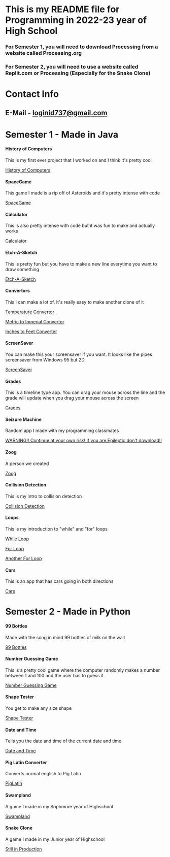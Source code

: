 # This is my README file for Programming in 2022-23 year of High School
### For Semester 1, you will need to download Processing from a website called Processing.org
### For Semester 2, you will need to use a website called Replit.com or Processing (Especially for the Snake Clone)


# Contact Info
## E-Mail - loginid737@gmail.com


# Semester 1 - Made in Java

#### History of Computers
This is my first ever project that I worked on and I think it's pretty cool

[History of Computers](https://github.com/LemScoot/Skyline-high-Programming-2022-23/tree/main/src/History_Of_Computers)

#### SpaceGame
This game I made is a rip off of Asteroids and it's pretty intense with code

[SpaceGame](https://github.com/LemScoot/Skyline-high-Programming-2022-23/tree/main/src/SpaceGame)

#### Calculator
This is also pretty intense with code but it was fun to make and actually works

[Calculator](https://github.com/LemScoot/Skyline-high-Programming-2022-23/tree/main/src/calculator2)

#### Etch-A-Sketch
This is pretty fun but you have to make a new line everytime you want to draw something

[Etch-A-Sketch](https://github.com/LemScoot/Skyline-high-Programming-2022-23/tree/main/src/Etch-A-Sketch)

#### Convertors
This I can make a lot of. It's really easy to make another clone of it

[Temperature Convertor](https://github.com/LemScoot/Skyline-high-Programming-2022-23/tree/main/src/TempConverter)

[Metric to Imperial Convertor](https://github.com/LemScoot/Skyline-high-Programming-2022-23/tree/main/src/Metric_To_Imperial_Weight_Convertor)

[Inches to Feet Converter](https://github.com/LemScoot/Skyline-High-Programming-2022-23/tree/main/src/Inches_To_Feet_Converter/sketch_220826b)

#### ScreenSaver
You can make this your screensaver if you want. It looks like the pipes screensaver from Windows 95 but 2D

[ScreenSaver](https://github.com/LemScoot/Skyline-high-Programming-2022-23/tree/main/src/ScreenSaver)

#### Grades
This is a timeline type app. You can drag your mouse across the line and the grade will update when you drag your mouse across the screen

[Grades](https://github.com/LemScoot/Skyline-high-Programming-2022-23/tree/main/src/Grades)

#### Seizure Machine
Random app I made with my programming classmates

[WARNING!! Continue at your own risk! If you are Epileptic don't download!!](https://github.com/LemScoot/Skyline-high-Programming-2022-23/tree/main/src/Seizure_machine)

#### Zoog
A person we created

[Zoog](https://github.com/LemScoot/Skyline-high-Programming-2022-23/tree/main/src/Zoog)

#### Collision Detection
This is my intro to collision detection

[Collision Detection](https://github.com/LemScoot/Skyline-high-Programming-2022-23/tree/main/src/ColDet)

#### Loops
This is my introduction to "while" and "for" loops

[While Loop](https://github.com/LemScoot/Skyline-High-Programming-2022-23/tree/main/src/While_Loop)

[For Loop](https://github.com/LemScoot/Skyline-High-Programming-2022-23/tree/main/src/For_Loop)

[Another For Loop](https://github.com/LemScoot/Skyline-High-Programming-2022-23/tree/main/src/Loops)

#### Cars
This is an app that has cars going in both directions

[Cars](https://github.com/LemScoot/Skyline-High-Programming-2022-23/tree/main/src/CarTester)

# Semester 2 - Made in Python

#### 99 Bottles
Made with the song in mind 99 bottles of milk on the wall

[99 Bottles](https://github.com/LemScoot/Skyline-high-Programming-2022-23/tree/main/src/99%20Bottles)

#### Number Guessing Game
This is a pretty cool game where the computer randomly makes a number between 1 and 100 and the user has to guess it

[Number Guessing Game](https://github.com/LemScoot/Skyline-high-Programming-2022-23/tree/main/src/Random%20Number%20Game)

#### Shape Tester
You get to make any size shape

[Shape Tester](https://github.com/LemScoot/Skyline-High-Programming-2022-23/blob/main/src/ShapeTester.zip)

#### Date and Time
Tells you the date and time of the current date and time

[Date and Time](https://github.com/LemScoot/Skyline-high-Programming-2022-23/tree/main/src/Date%20and%20Time)

#### Pig Latin Converter
Converts normal english to Pig Latin

[PigLatin](https://github.com/LemScoot/Skyline-High-Programming-2022-23/tree/main/src/PigLatin)

#### Swampland
A game I made in my Sophmore year of Highschool

[Swampland](https://github.com/LemScoot/Skyline-High-Programming-2022-23/blob/main/src/app.zip)

#### Snake Clone
A game I made in my Junior year of Highschool

[Still in Production]()
